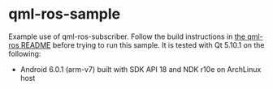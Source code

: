 qml-ros-sample
===========================

Example use of qml-ros-subscriber. Follow the build
instructions in [the qml-ros README](../../README.md) before trying to run this sample. It is tested with
Qt 5.10.1 on the following:

  - Android 6.0.1 (arm-v7) built with SDK API 18 and NDK r10e on ArchLinux host
